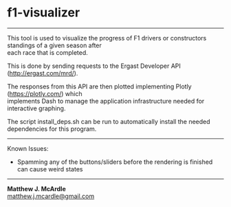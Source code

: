 # f1-visualizer

---

This tool is used to visualize the progress of F1 drivers or constructors standings of a given season after<br> each race that is completed.

This is done by sending requests to the Ergast Developer API (http://ergast.com/mrd/).

The responses from this API are then plotted implementing Plotly (https://plotly.com/) which<br> implements Dash to manage the application infrastructure needed for interactive graphing.

The script install_deps.sh can be run to automatically install the needed dependencies for this program.

---

Known Issues:
- Spamming any of the buttons/sliders before the rendering is finished can cause weird states

---

<b>Matthew J. McArdle</b>
<br>
matthew.j.mcardle@gmail.com